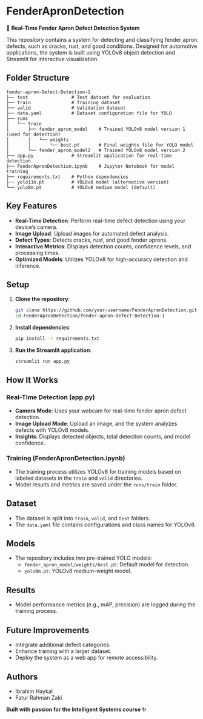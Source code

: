 
# FenderApronDetection

🚗 **Real-Time Fender Apron Defect Detection System**

This repository contains a system for detecting and classifying fender apron defects, such as cracks, rust, and good conditions. Designed for automotive applications, the system is built using YOLOv8 object detection and Streamlit for interactive visualization.

## Folder Structure

```plaintext
fender-apron-Defect-Detection-1
├── test                # Test dataset for evaluation
├── train               # Training dataset
├── valid               # Validation dataset
├── data.yaml           # Dataset configuration file for YOLO
├── runs
│   └── train
│       ├── fender_apron_model    # Trained YOLOv8 model version 1 (used for detection)
│       │   └── weights
│       │       └── best.pt       # Final weights file for YOLO model
│       └── fender_apron_model2   # Trained YOLOv8 model version 2
├── app.py              # Streamlit application for real-time detection
├── FenderApronDetection.ipynb    # Jupyter Notebook for model training
├── requirements.txt    # Python dependencies
├── yolo11n.pt          # YOLOv8 model (alternative version)
└── yolo8m.pt           # YOLOv8 medium model (default)
```

## Key Features

- **Real-Time Detection**: Perform real-time defect detection using your device’s camera.
- **Image Upload**: Upload images for automated defect analysis.
- **Defect Types**: Detects cracks, rust, and good fender aprons.
- **Interactive Metrics**: Displays detection counts, confidence levels, and processing times.
- **Optimized Models**: Utilizes YOLOv8 for high-accuracy detection and inference.

## Setup

1. **Clone the repository**:
   ```bash
   git clone https://github.com/your-username/FenderApronDetection.git
   cd FenderApronDetection/fender-apron-Defect-Detection-1
   ```

2. **Install dependencies**:
   ```bash
   pip install -r requirements.txt
   ```

3. **Run the Streamlit application**:
   ```bash
   streamlit run app.py
   ```

## How It Works

### Real-Time Detection (app.py)
- **Camera Mode**: Uses your webcam for real-time fender apron defect detection.
- **Image Upload Mode**: Upload an image, and the system analyzes defects with YOLOv8 models.
- **Insights**: Displays detected objects, total detection counts, and model confidence.

### Training (FenderApronDetection.ipynb)
- The training process utilizes YOLOv8 for training models based on labeled datasets in the `train` and `valid` directories.
- Model results and metrics are saved under the `runs/train` folder.

## Dataset
- The dataset is split into `train`, `valid`, and `test` folders.
- The `data.yaml` file contains configurations and class names for YOLOv8.

## Models
- The repository includes two pre-trained YOLO models:
  - `fender_apron_model/weights/best.pt`: Default model for detection.
  - `yolo8m.pt`: YOLOv8 medium-weight model.

## Results
- Model performance metrics (e.g., mAP, precision) are logged during the training process.

## Future Improvements
- Integrate additional defect categories.
- Enhance training with a larger dataset.
- Deploy the system as a web app for remote accessibility.

## Authors
- Ibrahim Haykal
- Fatur Rahman Zaki

**Built with passion for the Intelligent Systems course ✨**
